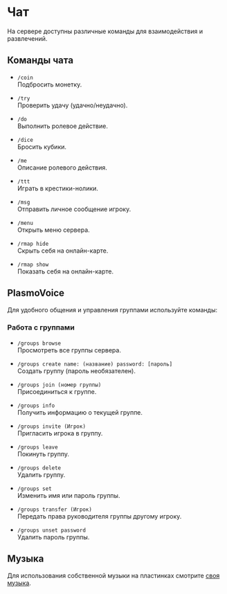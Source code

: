 # Чат

На сервере доступны различные команды для взаимодействия и развлечений.

## Команды чата

- `/coin`  
  Подбросить монетку.

- `/try`  
  Проверить удачу (удачно/неудачно).

- `/do`  
  Выполнить ролевое действие.

- `/dice`  
  Бросить кубики.

- `/me`  
  Описание ролевого действия.

- `/ttt`  
  Играть в крестики-нолики.

- `/msg`  
  Отправить личное сообщение игроку.

- `/menu`  
  Открыть меню сервера.

- `/rmap hide`  
  Скрыть себя на онлайн-карте.

- `/rmap show`  
  Показать себя на онлайн-карте.

## PlasmoVoice

Для удобного общения и управления группами используйте команды:

### Работа с группами

- `/groups browse`  
  Просмотреть все группы сервера.

- `/groups create name: (название) password: [пароль]`  
  Создать группу (пароль необязателен).

- `/groups join (номер группы)`  
  Присоединиться к группе.

- `/groups info`  
  Получить информацию о текущей группе.

- `/groups invite (Игрок)`  
  Пригласить игрока в группу.

- `/groups leave`  
  Покинуть группу.

- `/groups delete`  
  Удалить группу.

- `/groups set`  
  Изменить имя или пароль группы.

- `/groups transfer (Игрок)`  
  Передать права руководителя группы другому игроку.

- `/groups unset password`  
  Удалить пароль группы.

## Музыка

Для использования собственной музыки на пластинках смотрите [своя музыка​](/music).
